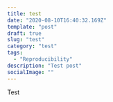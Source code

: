 ```yaml
---
title: test
date: "2020-08-10T16:40:32.169Z"
template: "post"
draft: true 
slug: "test"
category: "test"
tags:
  - "Reproducibility"
description: "Test post"
socialImage: ""
---
```


Test

